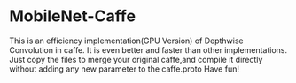 # MobileNet-Caffe
This is an efficiency implementation(GPU Version) of Depthwise Convolution in caffe. It is even better and faster than other implementations.
Just copy the files to merge your original caffe,and compile it directly without adding any new parameter to the caffe.proto
Have fun!
